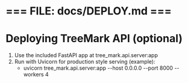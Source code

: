 # === FILE: docs/DEPLOY.md ===
# Deploying TreeMark API (optional)

1. Use the included FastAPI app at tree_mark.api.server:app
2. Run with Uvicorn for production style serving (example):
   - uvicorn tree_mark.api.server:app --host 0.0.0.0 --port 8000 --workers 4